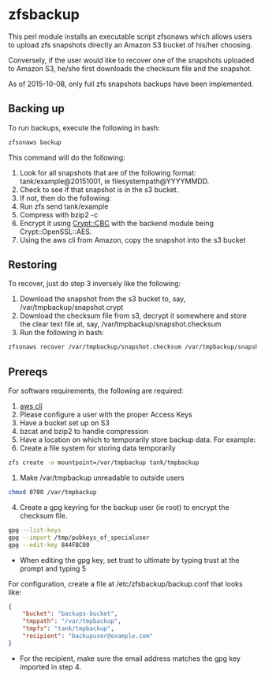 # zfsbackup

This perl module installs an executable script zfsonaws which allows users to upload zfs snapshots directly an Amazon S3 bucket of his/her choosing.

Conversely, if the user would like to recover one of the snapshots uploaded to Amazon S3, he/she first downloads the checksum file and the snapshot.

As of 2015-10-08, only full zfs snapshots backups have been implemented.

## Backing up

To run backups, execute the following in bash:
```bash
zfsonaws backup

```

This command will do the following:

1. Look for all snapshots that are of the following format: tank/example@20151001, ie filesystempath@YYYYMMDD.
2. Check to see if that snapshot is in the s3 bucket.
3. If not, then do the following:
  1. Run zfs send tank/example
  2. Compress with bzip2 -c
  3. Encrypt it using [Crypt::CBC](http://search.cpan.org/~lds/Crypt-CBC-2.33/CBC.pm) with the backend module being Crypt::OpenSSL::AES.
  4. Using the aws cli from Amazon, copy the snapshot into the s3 bucket
   
## Restoring   

To recover, just do step 3 inversely like the following:

1. Download the snapshot from the s3 bucket to, say, /var/tmpbackup/snapshot.crypt
2. Download the checksum file from s3, decrypt it somewhere and store the clear text file at, say, /var/tmpbackup/snapshot.checksum
3. Run the following in bash:
```bash
zfsonaws recover /var/tmpbackup/snapshot.checksum /var/tmpbackup/snapshot.crypt | bzcat - | zfs receive -F tank/newexample
```

## Prereqs

For software requirements, the following are required:

1. [aws cli](http://aws.amazon.com/documentation/cli/)
  1. Please configure a user with the proper Access Keys
  2. Have a bucket set up on S3
2. bzcat and bzip2 to handle compression
3. Have a location on which to temporarily store backup data. For example:
  1. Create a file system for storing data temporarily 
```bash
zfs create -o mountpoint=/var/tmpbackup tank/tmpbackup
```
  1. Make /var/tmpbackup unreadable to outside users 
```bash
chmod 0700 /var/tmpbackup
```
4. Create a gpg keyring for the backup user (ie root) to encrypt the checksum file.
```bash
gpg --list-keys
gpg --import /tmp/pubkeys_of_specialuser
gpg --edit-key 844FBC00
```
  * When editing the gpg key, set trust to ultimate by typing trust at the prompt and typing 5


For configuration, create a file at /etc/zfsbackup/backup.conf that looks like:
```json
{
    "bucket": "backups-bucket",
    "tmppath": "/var/tmpbackup",
    "tmpfs": "tank/tmpbackup",
    "recipient": "backupuser@example.com"
}
```
  * For the recipient, make sure the email address matches the gpg key imported in step 4.